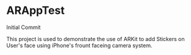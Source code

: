 # ARAppTest
Initial Commit

This project is used to demonstrate the use of ARKit to add Stickers on User's face using iPhone's frount faceing camera system.
